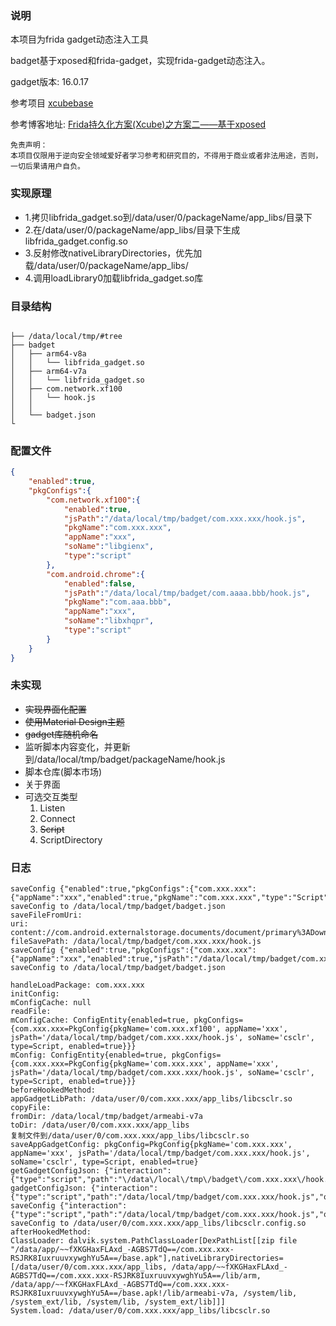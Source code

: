 ### 说明
本项目为frida gadget动态注入工具

badget基于xposed和frida-gadget，实现frida-gadget动态注入。

gadget版本: 16.0.17

参考项目  [xcubebase](https://github.com/svengong/xcubebase)

参考博客地址: [Frida持久化方案(Xcube)之方案二——基于xposed](https://bbs.kanxue.com/thread-266784.htm)


```
免责声明：
本项目仅限用于逆向安全领域爱好者学习参考和研究目的，不得用于商业或者非法用途，否则，一切后果请用户自负。
```

### 实现原理
* 1.拷贝libfrida_gadget.so到/data/user/0/packageName/app_libs/目录下
* 2.在/data/user/0/packageName/app_libs/目录下生成libfrida_gadget.config.so
* 3.反射修改nativeLibraryDirectories，优先加载/data/user/0/packageName/app_libs/
* 4.调用loadLibrary0加载libfrida_gadget.so库

### 目录结构
```tree

├── /data/local/tmp/#tree
├── badget
│   ├── arm64-v8a
│   │   └── libfrida_gadget.so
│   ├── arm64-v7a
│   │   └── libfrida_gadget.so
│   ├── com.network.xf100
│   │   └── hook.js
│   │
│   └── badget.json
└
```

### 配置文件
```json
{
    "enabled":true,
    "pkgConfigs":{
        "com.network.xf100":{
            "enabled":true,
            "jsPath":"/data/local/tmp/badget/com.xxx.xxx/hook.js",
            "pkgName":"com.xxx.xxx",
            "appName":"xxx",
            "soName":"libgienx",
            "type":"script"
        },
        "com.android.chrome":{
            "enabled":false,
            "jsPath":"/data/local/tmp/badget/com.aaaa.bbb/hook.js",
            "pkgName":"com.aaa.bbb",
            "appName":"xxx",
            "soName":"libxhqpr",
            "type":"script"
        }
    }
}
```


### 未实现
- ~~实现界面化配置~~
- ~~使用Material Design主题~~
- ~~gadget库随机命名~~
- 监听脚本内容变化，并更新到/data/local/tmp/badget/packageName/hook.js
- 脚本仓库(脚本市场)
- 关于界面
- 可选交互类型
  1. Listen
  2. Connect
  3. ~~Script~~
  4. ScriptDirectory


### 日志
```log
saveConfig {"enabled":true,"pkgConfigs":{"com.xxx.xxx":{"appName":"xxx","enabled":true,"pkgName":"com.xxx.xxx","type":"Script"}}}
saveConfig to /data/local/tmp/badget/badget.json
saveFileFromUri: 
uri: content://com.android.externalstorage.documents/document/primary%3ADownload%2FWeiXin%2Fxf.js
fileSavePath: /data/local/tmp/badget/com.xxx.xxx/hook.js
saveConfig {"enabled":true,"pkgConfigs":{"com.xxx.xxx":{"appName":"xxx","enabled":true,"jsPath":"/data/local/tmp/badget/com.xxx.xxx/hook.js","pkgName":"com.xxx.xxx","soName":"libnwwyg","type":"Script"}}}
saveConfig to /data/local/tmp/badget/badget.json

handleLoadPackage: com.xxx.xxx
initConfig: 
mConfigCache: null
readFile: 
mConfigCache: ConfigEntity{enabled=true, pkgConfigs={com.xxx.xxx=PkgConfig{pkgName='com.xxx.xf100', appName='xxx', jsPath='/data/local/tmp/badget/com.xxx.xxx/hook.js', soName='csclr', type=Script, enabled=true}}}
mConfig: ConfigEntity{enabled=true, pkgConfigs={com.xxx.xxx=PkgConfig{pkgName='com.xxx.xxx', appName='xxx', jsPath='/data/local/tmp/badget/com.xxx.xxx/hook.js', soName='csclr', type=Script, enabled=true}}}
beforeHookedMethod: 
appGadgetLibPath: /data/user/0/com.xxx.xxx/app_libs/libcsclr.so
copyFile: 
fromDir: /data/local/tmp/badget/armeabi-v7a
toDir: /data/user/0/com.xxx.xxx/app_libs
复制文件到/data/user/0/com.xxx.xxx/app_libs/libcsclr.so
saveAppGadgetConfig: pkgConfig=PkgConfig{pkgName='com.xxx.xxx', appName='xxx', jsPath='/data/local/tmp/badget/com.xxx.xxx/hook.js', soName='csclr', type=Script, enabled=true}
getGadgetConfigJson: {"interaction":{"type":"script","path":"\/data\/local\/tmp\/badget\/com.xxx.xxx\/hook.js","on_change":"reload"}}
gadgetConfigJson: {"interaction":{"type":"script","path":"/data/local/tmp/badget/com.xxx.xxx/hook.js","on_change":"reload"}}
saveConfig {"interaction":{"type":"script","path":"/data/local/tmp/badget/com.xxx.xxx/hook.js","on_change":"reload"}}
saveConfig to /data/user/0/com.xxx.xxx/app_libs/libcsclr.config.so
afterHookedMethod: 
ClassLoader: dalvik.system.PathClassLoader[DexPathList[[zip file "/data/app/~~fXKGHaxFLAxd_-AGBS7TdQ==/com.xxx.xxx-RSJRK8IuxruuvxywghYu5A==/base.apk"],nativeLibraryDirectories=[/data/user/0/com.xxx.xxx/app_libs, /data/app/~~fXKGHaxFLAxd_-AGBS7TdQ==/com.xxx.xxx-RSJRK8IuxruuvxywghYu5A==/lib/arm, /data/app/~~fXKGHaxFLAxd_-AGBS7TdQ==/com.xxx.xxx-RSJRK8IuxruuvxywghYu5A==/base.apk!/lib/armeabi-v7a, /system/lib, /system_ext/lib, /system/lib, /system_ext/lib]]]
System.load: /data/user/0/com.xxx.xxx/app_libs/libcsclr.so
```
